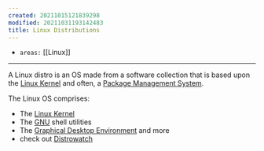 ```yaml
---
created: 20211015121839298
modified: 20211031193142483
title: Linux Distributions
---
```


- `areas:` [[Linux]]

---

A Linux distro is an OS made from a software collection that is based upon the [Linux Kernel](#Linux%20Kernel) and often, a [Package Management System](#Package%20Management%20System).

The Linux OS comprises:

- The [Linux Kernel](#Linux%20Kernel)
- The [GNU](#GNU) shell utilities
- The [Graphical Desktop Environment](#Graphical%20Desktop%20Environment) and more
- check out [Distrowatch](#Distrowatch)
